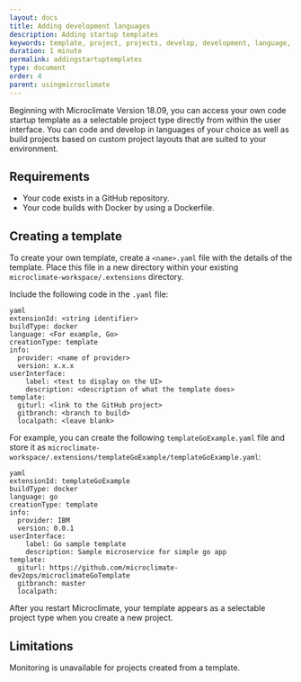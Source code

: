 ```yaml
---
layout: docs
title: Adding development languages
description: Adding startup templates
keywords: template, project, projects, develop, development, language, languages, build, custom, layout,
duration: 1 minute
permalink: addingstartuptemplates
type: document
order: 4
parent: usingmicroclimate
---
```


Beginning with Microclimate Version 18.09, you can access your own code startup template as a selectable project type directly from within the user interface. You can code and develop in languages of your choice as well as build projects based on custom project layouts that are suited to your environment.

## Requirements
- Your code exists in a GitHub repository.
- Your code builds with Docker by using a Dockerfile.

## Creating a template
To create your own template, create a `<name>.yaml` file with the details of the template. Place this file in a new directory within your existing `microclimate-workspace/.extensions` directory.

Include the following code in the `.yaml` file:

```
yaml
extensionId: <string identifier>
buildType: docker
language: <For example, Go>
creationType: template
info:
  provider: <name of provider>
  version: x.x.x
userInterface:
    label: <text to display on the UI>
    description: <description of what the template does>
template:
  giturl: <link to the GitHub project>
  gitbranch: <branch to build>
  localpath: <leave blank>
```

For example, you can create the following `templateGoExample.yaml` file and store it as `microclimate-workspace/.extensions/templateGoExample/templateGoExample.yaml`:
```
yaml
extensionId: templateGoExample
buildType: docker
language: go
creationType: template
info:
  provider: IBM
  version: 0.0.1
userInterface:
    label: Go sample template
    description: Sample microservice for simple go app
template:
  giturl: https://github.com/microclimate-dev2ops/microclimateGoTemplate
  gitbranch: master
  localpath:
```

After you restart Microclimate, your template appears as a selectable project type when you create a new project.

## Limitations
Monitoring is unavailable for projects created from a template.
